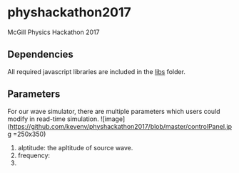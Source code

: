 # physhackathon2017
McGill Physics Hackathon 2017

## Dependencies
All required javascript libraries are included in the [libs](https://github.com/kevenv/physhackathon2017/tree/master/libs) folder.
## Parameters
For our wave simulator, there are multiple parameters which users could modify in read-time simulation.
![image](https://github.com/kevenv/physhackathon2017/blob/master/controlPanel.jpg =250x350)
1. alptitude: the apltitude of source wave.
2. frequency: 
3. 
